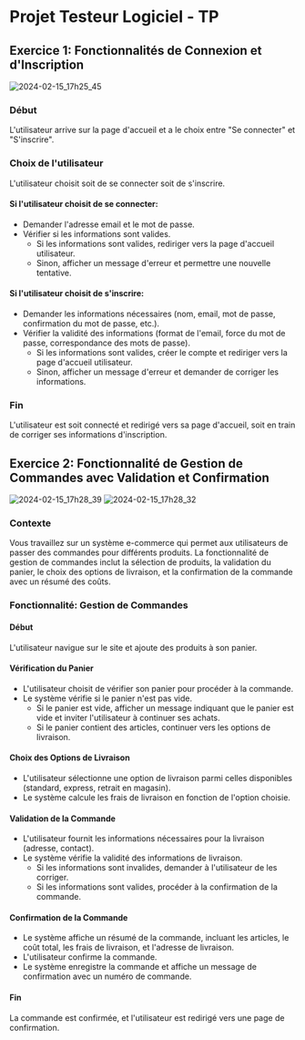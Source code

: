 # Projet Testeur Logiciel - TP

## Exercice 1: Fonctionnalités de Connexion et d'Inscription
![2024-02-15_17h25_45](https://github.com/tomDeprez/Projet-testeur-logciel-TP/assets/50340861/2d32048c-4ad7-41cb-871b-7f1bb775543e)

### Début
L'utilisateur arrive sur la page d'accueil et a le choix entre "Se connecter" et "S'inscrire".

### Choix de l'utilisateur
L'utilisateur choisit soit de se connecter soit de s'inscrire.

#### Si l'utilisateur choisit de se connecter:
- Demander l'adresse email et le mot de passe.
- Vérifier si les informations sont valides.
  - Si les informations sont valides, rediriger vers la page d'accueil utilisateur.
  - Sinon, afficher un message d'erreur et permettre une nouvelle tentative.

#### Si l'utilisateur choisit de s'inscrire:
- Demander les informations nécessaires (nom, email, mot de passe, confirmation du mot de passe, etc.).
- Vérifier la validité des informations (format de l'email, force du mot de passe, correspondance des mots de passe).
  - Si les informations sont valides, créer le compte et rediriger vers la page d'accueil utilisateur.
  - Sinon, afficher un message d'erreur et demander de corriger les informations.

### Fin
L'utilisateur est soit connecté et redirigé vers sa page d'accueil, soit en train de corriger ses informations d'inscription.

## Exercice 2: Fonctionnalité de Gestion de Commandes avec Validation et Confirmation
![2024-02-15_17h28_39](https://github.com/tomDeprez/Projet-testeur-logciel-TP/assets/50340861/54f32213-78f2-4c33-b9be-b4c3973a01dc)
![2024-02-15_17h28_32](https://github.com/tomDeprez/Projet-testeur-logciel-TP/assets/50340861/598e1d83-26a2-4fd0-aa23-258a3e616b63)

### Contexte
Vous travaillez sur un système e-commerce qui permet aux utilisateurs de passer des commandes pour différents produits. La fonctionnalité de gestion de commandes inclut la sélection de produits, la validation du panier, le choix des options de livraison, et la confirmation de la commande avec un résumé des coûts.

### Fonctionnalité: Gestion de Commandes

#### Début
L'utilisateur navigue sur le site et ajoute des produits à son panier.

#### Vérification du Panier
- L'utilisateur choisit de vérifier son panier pour procéder à la commande.
- Le système vérifie si le panier n'est pas vide.
  - Si le panier est vide, afficher un message indiquant que le panier est vide et inviter l'utilisateur à continuer ses achats.
  - Si le panier contient des articles, continuer vers les options de livraison.

#### Choix des Options de Livraison
- L'utilisateur sélectionne une option de livraison parmi celles disponibles (standard, express, retrait en magasin).
- Le système calcule les frais de livraison en fonction de l'option choisie.

#### Validation de la Commande
- L'utilisateur fournit les informations nécessaires pour la livraison (adresse, contact).
- Le système vérifie la validité des informations de livraison.
  - Si les informations sont invalides, demander à l'utilisateur de les corriger.
  - Si les informations sont valides, procéder à la confirmation de la commande.

#### Confirmation de la Commande
- Le système affiche un résumé de la commande, incluant les articles, le coût total, les frais de livraison, et l'adresse de livraison.
- L'utilisateur confirme la commande.
- Le système enregistre la commande et affiche un message de confirmation avec un numéro de commande.

#### Fin
La commande est confirmée, et l'utilisateur est redirigé vers une page de confirmation.
